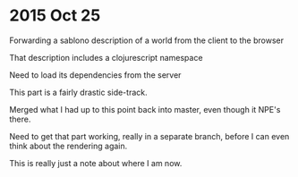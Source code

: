 # 2015 Oct 25

Forwarding a sablono description of a world from the client to the browser

That description includes a clojurescript namespace

Need to load its dependencies from the server

This part is a fairly drastic side-track.

Merged what I had up to this point back into master, even though
it NPE's there.

Need to get that part working, really in a separate branch, before
I can even think about the rendering again.

This is really just a note about where I am now.
